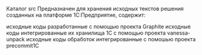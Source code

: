 Каталог src
Предназначен для хранения исходных текстов решения созданных на платформе 1С:Предприятие, содержит:

исходные коды разработанные с помощью проекта Graphite исходные коды интегрированные их хранилища 1С с помощью проекта vanessa-unpack исходные коды обработок интегрированные с помошью проекта precommit1C